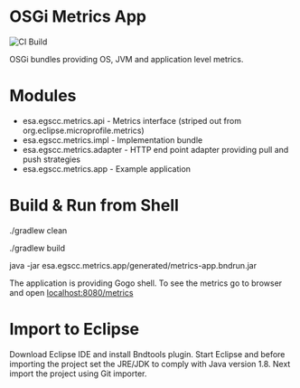 # OSGi Metrics App

![CI Build](https://github.com/xelaTech/osgi-metrics/workflows/CI%20Build/badge.svg)

OSGi bundles providing OS, JVM and application level metrics.

# Modules

* esa.egscc.metrics.api - Metrics interface (striped out from org.eclipse.microprofile.metrics)
* esa.egscc.metrics.impl - Implementation bundle
* esa.egscc.metrics.adapter - HTTP end point adapter providing pull and push strategies
* esa.egscc.metrics.app - Example application

# Build & Run from Shell

./gradlew clean

./gradlew build

java -jar esa.egscc.metrics.app/generated/metrics-app.bndrun.jar

The application is providing Gogo shell. To see the metrics go to browser and open [localhost:8080/metrics](http://localhost:8080/metrics)

# Import to Eclipse

Download Eclipse IDE and install Bndtools plugin. Start Eclipse and before importing the project set the JRE/JDK to comply with Java version 1.8. Next import the project using Git importer.
